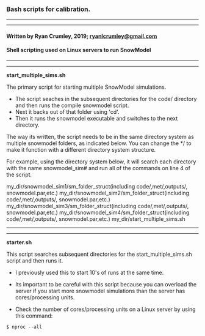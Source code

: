 ### Bash scripts for calibration.
---
---
#### Written by Ryan Crumley, 2019; ryanlcrumley@gmail.com
#### Shell scripting used on Linux servers to run SnowModel
---
---
**start_multiple_sims.sh**

The primary script for starting multiple SnowModel simulations.
* The script seaches in the subsequent directories for the code/ directory and then runs the compile snowmodel script.
* Next it backs out of that folder using 'cd'.
* Then it runs the snowmodel executable and switches to the next directory. 

The way its written, the script needs to be in the same directory system as multiple snowmodel folders, as indicated below. You can change the */ to make it function with a different directory system structure. 

For example, using the directory system below, it will search each directory with the name snowmodel_sim# and run all of the commands on line 4 of the script. 

my_dir/snowmodel_sim1/sm_folder_struct(including code/,met/,outputs/, snowmodel.par,etc.)
my_dir/snowmodel_sim2/sm_folder_struct(including code/,met/,outputs/, snowmodel.par,etc.)
my_dir/snowmodel_sim3/sm_folder_struct(including code/,met/,outputs/, snowmodel.par,etc.)
my_dir/snowmodel_sim4/sm_folder_struct(including code/,met/,outputs/, snowmodel.par,etc.)
my_dir/start_multiple_sims.sh

---
---
**starter.sh**

This script searches subsequent directories for the start_multiple_sims.sh script and then runs it.

* I previously used this to start 10's of runs at the same time.
* Its important to be careful with this script because you can overload the server if you start more snowmodel simulations than the server has cores/processing units. 

* Check the number of cores/processing units on a Linux server by using this command:

```
$ nproc --all
```
